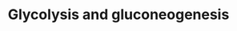 ---
annotations:
- id: PW:0000640
  parent: classic metabolic pathway
  type: Pathway Ontology
  value: glycolysis pathway
- id: PW:0000002
  parent: classic metabolic pathway
  type: Pathway Ontology
  value: classic metabolic pathway
authors:
- MaintBot
- AlexanderPico
- LWackers
- Egonw
- Eweitz
description: ''
last-edited: 2021-05-15
organisms:
- Danio rerio
redirect_from:
- /index.php/Pathway:WP1356
- /instance/WP1356
- /instance/WP1356_r116884
revision: r116884
schema-jsonld:
- '@context': https://schema.org/
  '@id': https://wikipathways.github.io/pathways/WP1356.html
  '@type': Dataset
  creator:
    '@type': Organization
    name: WikiPathways
  description: ''
  keywords:
  - 2-Phosphoglyceric acid
  - 3-Phosphoglyceric acid
  - FBP1a
  - FBP1b
  - Fructose-1,6-biphosphate
  - GOT2a
  - GOT2b
  - GPIa
  - GPIb
  - Glucose-1-phosphate
  - Glyceric acid 1,3-biphosphate
  - Glycogen
  - L-Aspartic acid
  - LDHB
  - LOC570106
  - Oxalacetic acid
  - PDHA1a
  - PDHA1b
  - PFKMa
  - PFKMb
  - PFKPa
  - PFKPb
  - PGAM1a
  - PGAM1b
  - Pyruvic acid
  - aldob
  - aldoc
  - aldocl
  - dlat
  - dldh
  - eno1
  - eno2
  - eno3
  - fbp2
  - g6pca.1
  - gapdh
  - gapdhs
  - gck
  - got1
  - hk1
  - hk2
  - ldha
  - mdh1b
  - pc
  - pck1
  - pdhb
  - pdk1
  - pgam2
  - pgk1
  - phkg1a
  - pklr
  - pkm2a
  - pkm2b
  - tpi1b
  - zgc:64133
  - zgc:66110
  license: CC0
  name: Glycolysis and gluconeogenesis
seo: CreativeWork
title: Glycolysis and gluconeogenesis
wpid: WP1356
---